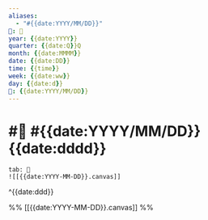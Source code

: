 ```yaml
---
aliases:
  - "#{{date:YYYY/MM/DD}}"
📁: 📅
year: {{date:YYYY}}
quarter: {{date:Q}}Q
month: {{date:MMMM}}
date: {{date:DD}}
time: {{time}}
week: {{date:ww}}
day: {{date:d}}
📅: {{date:YYYY/MM/DD}}
---
```

# #📅 #{{date:YYYY/MM/DD}} {{date:dddd}}

```tabs
tab: 🧠
![[{{date:YYYY-MM-DD}}.canvas]]
```

^{{date:ddd}}

%%
[[{{date:YYYY-MM-DD}}.canvas]]
%%